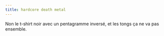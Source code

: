 ```yaml
---
title: hardcore death metal
---
```


Non le t-shirt noir avec un pentagramme inversé, et les tongs ça ne va pas
ensemble.

